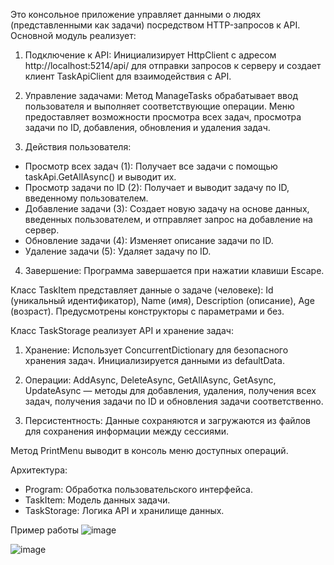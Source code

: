 
Это консольное приложение управляет данными о людях (представленными как задачи) посредством HTTP-запросов к API.
Основной модуль реализует:
1. Подключение к API: Инициализирует HttpClient с адресом http://localhost:5214/api/ для отправки запросов к серверу и создает клиент TaskApiClient для взаимодействия с API.

2. Управление задачами: Метод ManageTasks обрабатывает ввод пользователя и выполняет соответствующие операции. Меню предоставляет возможности просмотра всех задач, просмотра задачи по ID, добавления, обновления и удаления задач.

3. Действия пользователя:
  - Просмотр всех задач (1): Получает все задачи с помощью taskApi.GetAllAsync() и выводит их.
  - Просмотр задачи по ID (2): Получает и выводит задачу по ID, введенному пользователем.
  - Добавление задачи (3): Создает новую задачу на основе данных, введенных пользователем, и отправляет запрос на добавление на сервер.
  - Обновление задачи (4): Изменяет описание задачи по ID.
  - Удаление задачи (5): Удаляет задачу по ID.

4. Завершение: Программа завершается при нажатии клавиши Escape.

Класс TaskItem представляет данные о задаче (человеке): Id (уникальный идентификатор), Name (имя), Description (описание), Age (возраст). Предусмотрены конструкторы с параметрами и без.

Класс TaskStorage реализует API и хранение задач:

1. Хранение: Использует ConcurrentDictionary для безопасного хранения задач. Инициализируется данными из defaultData.

2. Операции: AddAsync, DeleteAsync, GetAllAsync, GetAsync, UpdateAsync — методы для добавления, удаления, получения всех задач, получения задачи по ID и обновления задачи соответственно.

3. Персистентность: Данные сохраняются и загружаются из файлов для сохранения информации между сессиями.

Метод PrintMenu выводит в консоль меню доступных операций.

Архитектура: 
- Program: Обработка пользовательского интерфейса.
- TaskItem: Модель данных задачи.
- TaskStorage: Логика API и хранилище данных.

Пример работы
![image](https://github.com/user-attachments/assets/d3a88c08-074c-48e9-af7d-67d95ad1e212)

![image](https://github.com/user-attachments/assets/9445e8bc-7faa-47d5-8fd1-715ce14b783c)



